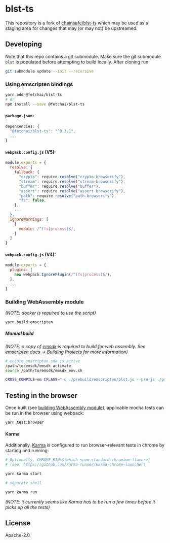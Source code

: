 # blst-ts
This repository is a fork of [chainsafe/blst-ts](https://github.com/chainsafe/blst-ts) which may be used as a staging area for changes that may (or may not) be upstreamed.

## Developing

Note that this repo contains a git submodule. Make sure the git submodule `blst` is populated before attempting to build locally. After cloning run:

```bash
git submodule update --init --recursive
```

### Using emscripten bindings

```bash
yarn add @fetchai/blst-ts
# or
npm install --save @fetchai/blst-ts
```

#### `package.json`:
```javascript
depencencies: {
  "@fetchai/blst-ts": "^0.3.1",
  ...
}
```

#### `webpack.config.js` (V5):
```javascript
module.exports = {
  resolve: {
    fallback: {
      "crypto": require.resolve("crypto-browserify"),
      "stream": require.resolve("stream-browserify"),
      "buffer": require.resolve("buffer"),
      "assert": require.resolve("assert-browserify"),
      "path": require.resolve("path-browserify"),
      "fs": false,
    },
    ...
  },
  ignoreWarnings: [
    {
      module: /^(fs|process)$/,
    }
  ]
}
```

#### `webpack.config.js` (V4):
```javascript
module.exports = {
  plugins: [
    new webpack.IgnorePlugin(/^(fs|process)$/),
  ],
  ...
}
```

### Building WebAssembly module

_(NOTE: docker is required to use the script)_

```bash
yarn build:emscripten
```

##### Manual build
_(NOTE: a copy of [emsdk](https://github.com/emscripten-core/emsdk) is required to build for web assembly. See [emscripten docs -> Building Projects](https://emscripten.org/docs/compiling/Building-Projects.html) for more information)_

```bash
# ensure enscripten sdk is active
/path/to/emsdk/emsdk activate
source /path/to/emsdk/emsdk_env.sh

CROSS_COMPILE=em CFLAGS="-o ./prebuild/emscripten/blst.js --pre-js ./prebuild/emscripten/pre.js --post-js ./prebuild/emscripten/post.js ./prebuild/emscripten/blst_glue_wrapper.cpp" ./blst/build.sh -link -no-archive
```

## Testing in the browser

Once built (see [building WebAssembly module](#building-webassembly-module)), applicable mocha tests can be run in the browser using webpack:

```bash
yarn test:browser
```

#### Karma

Additionally, [Karma](https://karma-runner.github.io/6.3/index.html) is configured to run browser-relevant tests in chrome by starting and running:

```bash
# Optionally, CHROME_BIN=$(which <non-standard-chromium-flavor>)
# (see: https://github.com/karma-runner/karma-chrome-launcher)

yarn karma start
```

```bash
# separate shell

yarn karma run
```

_(NOTE: it currently seems like Karma has to be run a few times before it picks up all the tests)_

## License

Apache-2.0
